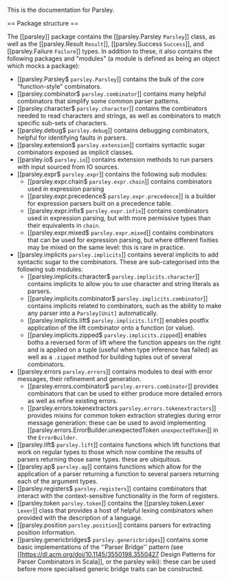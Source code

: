 This is the documentation for Parsley.

== Package structure ==

The [[parsley]] package contains the [[parsley.Parsley `Parsley`]] class, as well as
the [[parsley.Result `Result`]], [[parsley.Success `Success`]], and [[parsley.Failure `Failure`]]
types. In addition to these, it also contains the following packages and "modules" (a module
is defined as being an object which mocks a package):

  - [[parsley.Parsley$ `parsley.Parsley`]] contains the bulk of the core "function-style" combinators.
  - [[parsley.combinator$ `parsley.combinator`]] contains many helpful combinators that simplify some
    common parser patterns.
  - [[parsley.character$ `parsley.character`]] contains the combinators needed to read characters and
    strings, as well as combinators to match specific sub-sets of characters.
  - [[parsley.debug$ `parsley.debug`]] contains debugging combinators, helpful for identifying faults
    in parsers.
  - [[parsley.extension$ `parsley.extension`]] contains syntactic sugar combinators exposed as
    implicit classes.
  - [[parsley.io$ `parsley.io`]] contains extension methods to run parsers with input sourced from
    IO sources.
  - [[parsley.expr$ `parsley.expr`]] contains the following sub modules:
    - [[parsley.expr.chain$ `parsley.expr.chain`]] contains combinators used in expression parsing
    - [[parsley.expr.precedence$ `parsley.expr.precedence`]] is a builder for expression parsers built
      on a precedence table.
    - [[parsley.expr.infix$ `parsley.expr.infix`]] contains combinators used in expression parsing,
      but with more permissive types than their equivalents in `chain`.
    - [[parsley.expr.mixed$ `parsley.expr.mixed`]] contains combinators that can be used for
      expression parsing, but where different fixities may be mixed on the same level: this is rare
      in practice.
  - [[parsley.implicits `parsley.implicits`]] contains several implicits to add syntactic sugar
    to the combinators. These are sub-categorised into the following sub modules:
     - [[parsley.implicits.character$ `parsley.implicits.character`]] contains implicits to allow you
       to use character and string literals as parsers.
     - [[parsley.implicits.combinator$ `parsley.implicits.combinator`]] contains implicits related to
       combinators, such as the ability to make any parser into a `Parsley[Unit]` automatically.
     - [[parsley.implicits.lift$ `parsley.implicits.lift`]] enables postfix application of the lift
       combinator onto a function (or value).
     - [[parsley.implicits.zipped$ `parsley.implicits.zipped`]] enables boths a reversed form of
       lift where the function appears on the right and is applied on a tuple (useful when type
       inference has failed) as well as a `.zipped` method for building tuples out of several
       combinators.
  - [[parsley.errors `parsley.errors`]] contains modules to deal with error messages, their refinement
    and generation.
     - [[parsley.errors.combinator$ `parsley.errors.combinator`]] provides combinators that can be
       used to either produce more detailed errors as well as refine existing errors.
     - [[parsley.errors.tokenextractors `parsley.errors.tokenextractors`]] provides mixins for
       common token extraction strategies during error message generation: these can be used to
       avoid implementing [[parsley.errors.ErrorBuilder.unexpectedToken `unexpectedToken`]] in the
       `ErrorBuilder`.
  - [[parsley.lift$ `parsley.lift`]] contains functions which lift functions that work on regular
    types to those which now combine the results of parsers returning those same types. these are
    ubiquitous.
  - [[parsley.ap$ `parsley.ap`]] contains functions which allow for the application of a parser
    returning a function to several parsers returning each of the argument types.
  - [[parsley.registers$ `parsley.registers`]] contains combinators that interact with the
    context-sensitive functionality in the form of registers.
  - [[parsley.token `parsley.token`]] contains the [[parsley.token.Lexer `Lexer`]] class that provides
    a host of helpful lexing combinators when provided with the description of a language.
  - [[parsley.position `parsley.position`]] contains parsers for extracting position information.
  - [[parsley.genericbridges$ `parsley.genericbridges`]] contains some basic implementations of
    the ''Parser Bridge'' pattern (see
    [[https://dl.acm.org/doi/10.1145/3550198.3550427 Design Patterns for Parser Combinators in Scala]],
    or the parsley wiki): these can be used before more specialised generic bridge traits can be
    constructed.
